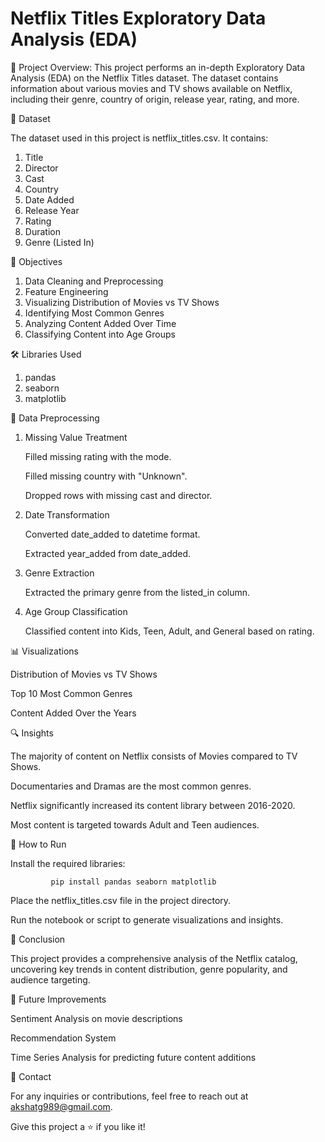 # Netflix Titles Exploratory Data Analysis (EDA)


📌 Project Overview: This project performs an in-depth Exploratory Data Analysis (EDA) on the Netflix Titles dataset. The dataset contains information about various movies and TV shows available on Netflix, including their genre, country of origin, release year, rating, and more.


📄 Dataset

The dataset used in this project is netflix_titles.csv. It contains:
1. Title
2. Director
3. Cast
4. Country
5. Date Added
6. Release Year
7. Rating
8. Duration
9. Genre (Listed In)

🎯 Objectives

1. Data Cleaning and Preprocessing
2. Feature Engineering
3. Visualizing Distribution of Movies vs TV Shows
4. Identifying Most Common Genres
5. Analyzing Content Added Over Time
6. Classifying Content into Age Groups

🛠️ Libraries Used

1. pandas
2. seaborn
3. matplotlib

🔄 Data Preprocessing

1. Missing Value Treatment

   Filled missing rating with the mode.

   Filled missing country with "Unknown".

   Dropped rows with missing cast and director.

2. Date Transformation

   Converted date_added to datetime format.

   Extracted year_added from date_added.

3. Genre Extraction

   Extracted the primary genre from the listed_in column.

4. Age Group Classification

   Classified content into Kids, Teen, Adult, and General based on rating.
 
📊 Visualizations

   Distribution of Movies vs TV Shows

   Top 10 Most Common Genres

   Content Added Over the Years

🔍 Insights

  The majority of content on Netflix consists of Movies compared to TV Shows.

  Documentaries and Dramas are the most common genres.

  Netflix significantly increased its content library between 2016-2020.

  Most content is targeted towards Adult and Teen audiences.

🚀 How to Run

   Install the required libraries:

             pip install pandas seaborn matplotlib

  Place the netflix_titles.csv file in the project directory.

  Run the notebook or script to generate visualizations and insights.

🎯 Conclusion

   This project provides a comprehensive analysis of the Netflix catalog, uncovering key trends in content distribution, genre popularity, and audience targeting.

📌 Future Improvements

  Sentiment Analysis on movie descriptions

  Recommendation System
 
  Time Series Analysis for predicting future content additions

📧 Contact

For any inquiries or contributions, feel free to reach out at akshatg989@gmail.com.

Give this project a ⭐ if you like it!
